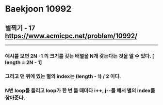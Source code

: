 Baekjoon 10992
=============
별찍기 - 17  <https://www.acmicpc.net/problem/10992/>
---------------
- - -
### 예시를 보면 2N -1 의 크기를 갖는 배열을 N개 갖는다는 것을 알 수 있다. [ length = 2N - 1]
### 그리고 맨 위에 있는 별의 index는 (length - 1) / 2 이다.
### N번 loop를 돌리고 loop가 한 번 돌 때마다 i++, j--를 해서 별의 index를 찾아준다.
###